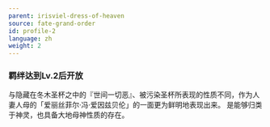 ```yaml
---
parent: irisviel-dress-of-heaven
source: fate-grand-order
id: profile-2
language: zh
weight: 2
---
```


### 羁绊达到Lv.2后开放

与隐藏在冬木圣杯之中的『世间一切恶』、被污染圣杯所表现的性质不同，作为人妻人母的「爱丽丝菲尔·冯·爱因兹贝伦」的一面更为鲜明地表现出来。
是能够归类于神灵，也具备大地母神性质的存在。
